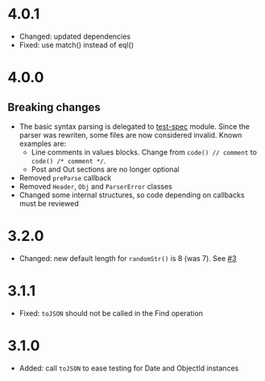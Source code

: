 # 4.0.1
* Changed: updated dependencies
* Fixed: use match() instead of eql()

# 4.0.0

## Breaking changes
* The basic syntax parsing is delegated to [test-spec](https://github.com/clubedaentrega/test-spec) module. Since the parser was rewriten, some files are now considered invalid. Known examples are:
	* Line comments in values blocks. Change from `code() // comment` to `code() /* comment */`.
	* Post and Out sections are no longer optional
* Removed `preParse` callback
* Removed `Header`, `Obj` and `ParserError` classes
* Changed some internal structures, so code depending on callbacks must be reviewed

# 3.2.0
* Changed: new default length for `randomStr()` is 8 (was 7). See [#3](https://github.com/clubedaentrega/api-test/issues/3)

# 3.1.1
* Fixed: `toJSON` should not be called in the Find operation

# 3.1.0
* Added: call `toJSON` to ease testing for Date and ObjectId instances